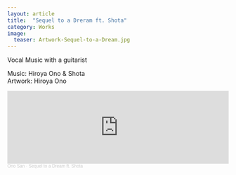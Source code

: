 ```yaml
---
layout: article
title:  "Sequel to a Dreram ft. Shota"
category: Works
image:
  teaser: Artwork-Sequel-to-a-Dream.jpg
---
```


Vocal Music with a guitarist

<p1>Music: Hiroya Ono & Shota<br>
Artwork: Hiroya Ono
</p1>

<iframe width="100%" height="166" scrolling="no" frameborder="no" allow="autoplay" src="https://w.soundcloud.com/player/?url=https%3A//api.soundcloud.com/tracks/863108203&color=%23ed6900&auto_play=false&hide_related=false&show_comments=true&show_user=true&show_reposts=false&show_teaser=true"></iframe><div style="font-size: 10px; color: #cccccc;line-break: anywhere;word-break: normal;overflow: hidden;white-space: nowrap;text-overflow: ellipsis; font-family: Interstate,Lucida Grande,Lucida Sans Unicode,Lucida Sans,Garuda,Verdana,Tahoma,sans-serif;font-weight: 100;"><a href="https://soundcloud.com/user-364405231" title="Ono San" target="_blank" style="color: #cccccc; text-decoration: none;">Ono San</a> · <a href="https://soundcloud.com/user-364405231/sequel-to-a-dream-ft-shota" title="Sequel to a Dream ft. Shota" target="_blank" style="color: #cccccc; text-decoration: none;">Sequel to a Dream ft. Shota</a></div>